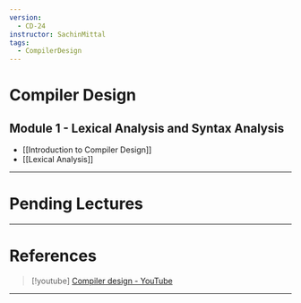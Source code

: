 ```yaml
---
version:
  - CD-24
instructor: SachinMittal
tags:
  - CompilerDesign
---
```

# Compiler Design

## Module 1 - Lexical Analysis and Syntax Analysis

- [[Introduction to Compiler Design]]
- [[Lexical Analysis]]



---
# Pending Lectures


---

# References

> [!youtube] 
> [Compiler design - YouTube](https://www.youtube.com/playlist?list=PLIPZ2_p3RNHjy3eH_qRImIs5dVUTpr9ga)


---
